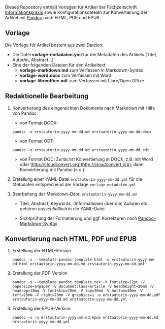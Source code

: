 Dieses Repository enthält Vorlagen für Artikel der Fachzeitschrift [Informationspraxis](http://informationspraxis.de/) sowie Konfigurationsdateien zur Konvertierung der Artikel mit [Pandoc](johnmacfarlane.net/pandoc/) nach HTML, PDF und EPUB.

## Vorlage

Die Vorlage für Artikel besteht aus zwei Dateien:

* Die Datei **vorlage-metadaten.yml** für die Metadaten des Artikels (Titel, Autor/in, Abstract...)
* Eine der folgenden Dateien für den Artikeltext:
    * **vorlage-markdown.md** zum Verfassen in Markdown-Syntax
    * **vorlage-word.docx** zum Verfassen mit Word
    * **vorlage-libreoffice.odt** zum Verfassen mit Libre/Open Offixe

## Redaktionelle Bearbeitung

1. Konvertierung des eingereichten Dokuments nach Markdown mit Hilfe von Pandoc:

    - von Format DOCX:

    ```
    pandoc -o erstautorin-yyyy-mm-dd.md erstautorin-yyyy-mm-dd.docx
    ```
    
    - von Format ODT:
    
    ```
    pandoc -o erstautorin-yyyy-mm-dd.md erstautorin-yyyy-mm-dd.odt
    ```
    
    - von Format DOC: Zunächst Konvertierung in DOCX, z.B. mit Word oder [http://cloudconvert.org](http://cloudconvert.org), dann Konvertierung mit Pandoc (s.o.)

2. Erstellung einer YAML-Datei `erstautorin-yyyy-mm-dd.yml` für die Metadaten entsprechend der Vorlage `vorlage-metadaten.yml`

3. Bearbeitung der Markdown-Datei `erstautorin-yyyy-mm-dd.md`

    - Titel, Abstract, Keywords, (Informationen über die) Autoren etc.
      gehören *ausschließlich* in die YAML-Datei

    - Sichtprüfung der Formatierung und ggf. Korrekturen nach [Pandoc-Markdown-Syntax](http://pandoc.org/MANUAL.html#pandocs-markdown)

## Konvertierung nach HTML, PDF und EPUB

1.  Erstellung der HTML-Version

	```
	pandoc -s --template pandoc-template.html -o erstautorin-yyyy-mm-dd.html erstautorin-yyyy-mm-dd.md erstautorin-yyyy-mm-dd.yml
	```

2. Erstellung der PDF-Version

	```
	pandoc -s --template pandoc-template.tex -V fontsize=12pt -V papersize=a4paper -V documentclass=article -V headheight=20mm -V headsep=10mm -V footskip=20mm -V top=30mm -V bottom=40mm -V left=25mm -V right=25mm -V graphics=1 -o erstautorin-yyyy-mm-dd.pdf erstautorin-yyyy-mm-dd.md erstautorin-yyyy-mm-dd.yml
	```

3. Erstellung der EPUB-Version

	```
	pandoc -s -o erstautorin-yyyy-mm-dd.epub erstautorin-yyyy-mm-dd.md erstautorin-yyyy-mm-dd.yml
	```

